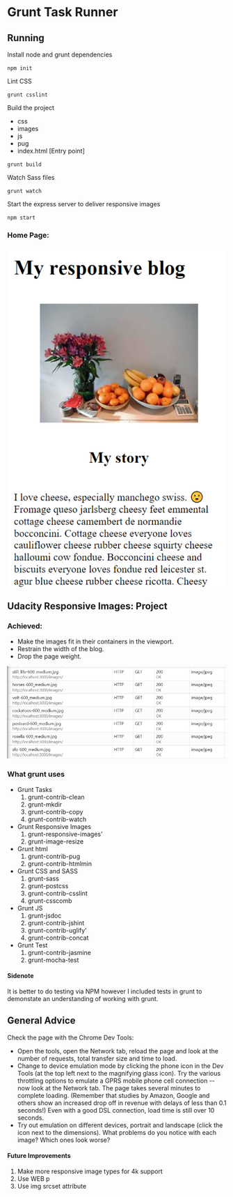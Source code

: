 # Grunt Task Runner 

## Running
Install node and grunt dependencies

```
npm init
```

Lint CSS 

```
grunt csslint
```

Build the project
- css
- images
- js
- pug
- index.html [Entry point]

```
grunt build
```

Watch Sass files

```
grunt watch
```

Start the express server to deliver responsive images

```
npm start
```

### Home Page: 

![logo](https://github.com/UndreamtMayhem/Front-End-Dev/blob/task_runners/3.%20Task_runners/Grunt/resources/home.png "didnt read")

## Udacity Responsive Images: Project


### Achieved: ##

* Make the images fit in their containers in the viewport.
* Restrain the width of the blog.
* Drop the page weight.


![logo](https://github.com/UndreamtMayhem/Front-End-Dev/blob/task_runners/3.%20Task_runners/Grunt/resources/browserimagefetch.png "didnt read")


### What grunt uses
- Grunt Tasks
    1. grunt-contrib-clean
    2. grunt-mkdir
    3. grunt-contrib-copy
    4. grunt-contrib-watch
- Grunt Responsive Images
    1. grunt-responsive-images'
    2. grunt-image-resize
- Grunt html
    1. grunt-contrib-pug
    2. grunt-contrib-htmlmin
- Grunt CSS and SASS
    1. grunt-sass
    2. grunt-postcss
    3. grunt-contrib-csslint
    4. grunt-csscomb
- Grunt JS
    1. grunt-jsdoc
    2. grunt-contrib-jshint
    3. grunt-contrib-uglify'
    4. grunt-contrib-concat
- Grunt Test
    1. grunt-contrib-jasmine
    2. grunt-mocha-test

#### Sidenote
It is better to do testing via NPM however I included tests in grunt to demonstate an understanding of working with grunt.

## General Advice ##

Check the page with the Chrome Dev Tools:

* Open the tools, open the Network tab, reload the page and look at the number of requests, total transfer size and time to load.
* Change to device emulation mode by clicking the phone icon in the Dev Tools (at the top left next to the magnifying glass icon). Try the various throttling options to emulate a GPRS mobile phone cell connection -- now look at the Network tab. The page takes several minutes to complete loading. (Remember that studies by Amazon, Google and others show an increased drop off in revenue with delays of less than 0.1 seconds!) Even with a good DSL connection, load time is still over 10 seconds.
* Try out emulation on different devices, portrait and landscape (click the icon next to the dimensions). What problems do you notice with each image? Which ones look worse?

#### Future Improvements
1. Make more responsive image types for 4k support
2. Use WEB p
3. Use img srcset attribute